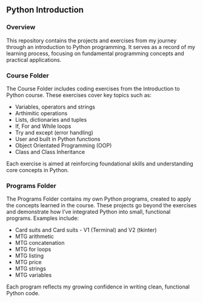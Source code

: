 ## Python Introduction

### Overview
This repository contains the projects and exercises from my journey through an introduction to Python programming. It serves as a record of my learning process, focusing on fundamental programming concepts and practical applications.

### Course Folder
The Course Folder includes coding exercises from the Introduction to Python course. These exercises cover key topics such as:

* Variables, operators and strings
* Arthimitic operations
* Lists, dictionaries and tuples
* If, For and While loops
* Try and except (error handling)
* User and built in Python functions
* Object Orientated Programming (OOP)
* Class and Class Inheritance

Each exercise is aimed at reinforcing foundational skills and understanding core concepts in Python.

### Programs Folder
The Programs Folder contains my own Python programs, created to apply the concepts learned in the course. These projects go beyond the exercises and demonstrate how I’ve integrated Python into small, functional programs. Examples include:

* Card suits and Card suits - V1 (Terminal) and V2 (tkinter)
* MTG arithmetic
* MTG concatenation
* MTG for loops
* MTG listing
* MTG price
* MTG strings
* MTG variables

Each program reflects my growing confidence in writing clean, functional Python code.
